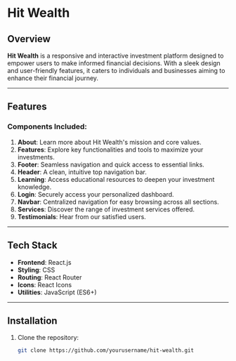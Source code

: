 # Hit Wealth

## Overview

**Hit Wealth** is a responsive and interactive investment platform designed to empower users to make informed financial decisions. With a sleek design and user-friendly features, it caters to individuals and businesses aiming to enhance their financial journey.

---

## Features

### Components Included:

1. **About**: Learn more about Hit Wealth's mission and core values.
2. **Features**: Explore key functionalities and tools to maximize your investments.
3. **Footer**: Seamless navigation and quick access to essential links.
4. **Header**: A clean, intuitive top navigation bar.
5. **Learning**: Access educational resources to deepen your investment knowledge.
6. **Login**: Securely access your personalized dashboard.
7. **Navbar**: Centralized navigation for easy browsing across all sections.
8. **Services**: Discover the range of investment services offered.
9. **Testimonials**: Hear from our satisfied users.

---

## Tech Stack

- **Frontend**: React.js
- **Styling**: CSS
- **Routing**: React Router
- **Icons**: React Icons
- **Utilities**: JavaScript (ES6+)

---

## Installation

1. Clone the repository:

   ```bash
   git clone https://github.com/yourusername/hit-wealth.git
